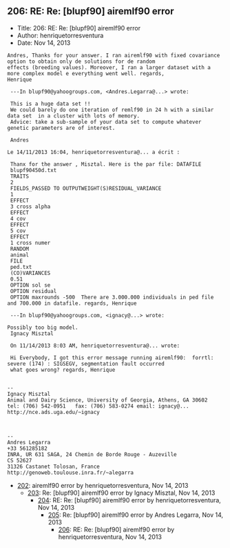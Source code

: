 ## 206: RE: Re: [blupf90] airemlf90 error

- Title: 206: RE: Re: [blupf90] airemlf90 error
- Author: henriquetorresventura
- Date: Nov 14, 2013
```
Andres, Thanks for your answer. I ran airemlf90 with fixed covariance option to obtain only de solutions for de random
effects (breeding values). Moreover, I ran a larger dataset with a more complex model e everything went well. regards,
Henrique   

 ---In blupf90@yahoogroups.com, <Andres.Legarra@...> wrote:

 This is a huge data set !!
 We could barely do one iteration of remlf90 in 24 h with a similar data set  in a cluster with lots of memory.
 Advice: take a sub-sample of your data set to compute whatever genetic parameters are of interest. 

 Andres

Le 14/11/2013 16:04, henriquetorresventura@... a écrit :

 Thanx for the answer , Misztal. Here is the par file: DATAFILE
 blupf90450d.txt
 TRAITS
 2
 FIELDS_PASSED TO OUTPUTWEIGHT(S)RESIDUAL_VARIANCE
 1
 EFFECT
 3 cross alpha
 EFFECT
 4 cov
 EFFECT
 5 cov
 EFFECT
 1 cross numer 
 RANDOM
 animal
 FILE
 ped.txt
 (CO)VARIANCES
 0.51
 OPTION sol se
 OPTION residual
 OPTION maxrounds -500	There are 3.000.000 individuals in ped file and 700.000 in datafile. regards, Henrique

 ---In blupf90@yahoogroups.com, <ignacy@...> wrote:

Possibly too big model. 
 Ignacy Misztal

 On 11/14/2013 8:03 AM, henriquetorresventura@... wrote:
 
 Hi Everybody, I got this error message running airemlf90:  forrtl: severe (174) : SIGSEGV, segmentation fault occurred
 what goes wrong? regards, Henrique 


-- 
Ignacy Misztal
Animal and Dairy Science, University of Georgia, Athens, GA 30602
tel: (706) 542-0951   fax: (706) 583-0274 email: ignacy@...   
http://nce.ads.uga.edu/~ignacy



-- 
Andres Legarra
+33 561285182
INRA, UR 631 SAGA, 24 Chemin de Borde Rouge - Auzeville
CS 52627
31326 Castanet Tolosan, France
http://genoweb.toulouse.inra.fr/~alegarra
```

- [202](0202.md): airemlf90 error by henriquetorresventura, Nov 14, 2013
    - [203](0203.md): Re: [blupf90] airemlf90 error by Ignacy Misztal, Nov 14, 2013
        - [204](0204.md): RE: Re: [blupf90] airemlf90 error by henriquetorresventura, Nov 14, 2013
            - [205](0205.md): Re: [blupf90] airemlf90 error by Andres Legarra, Nov 14, 2013
                - [206](0206.md): RE: Re: [blupf90] airemlf90 error by henriquetorresventura, Nov 14, 2013
